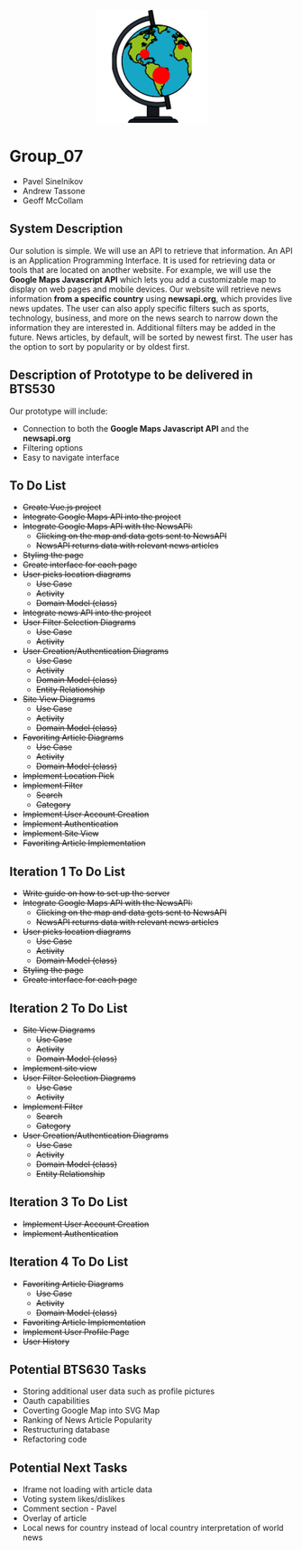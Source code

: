 <p align="center">
    <img width="200" height="200" src="./client/src/assets/logo.png">
</p>


# Group_07

- Pavel Sinelnikov
- Andrew Tassone
- Geoff McCollam

## System Description
    
Our solution is simple. We will use an API to retrieve that information. An API is an Application Programming Interface. It is used for retrieving data or tools that are located on another website. For example, we will use the **Google Maps Javascript API** which lets you add a customizable map to display on web pages and mobile devices. Our website will retrieve news information **from a specific country** using **newsapi.org**, which provides live news updates. The user can also apply specific filters such as sports, technology, business, and more on the news search to narrow down the information they are interested in. Additional filters may be added in the future. News articles, by default, will be sorted by newest first. The user has the option to sort by popularity or by oldest first.

## Description of Prototype to be delivered in BTS530

Our prototype will include:

- Connection to both the **Google Maps Javascript API** and the **newsapi.org**
- Filtering options
- Easy to navigate interface

## To Do List

- ~~Create Vue.js project~~
- ~~Integrate Google Maps API into the project~~
- ~~Integrate Google Maps API with the NewsAPI:~~
  - ~~Clicking on the map and data gets sent to NewsAPI~~
  - ~~NewsAPI returns data with relevant news articles~~
- ~~Styling the page~~
- ~~Create interface for each page~~
- ~~User picks location diagrams~~
  - ~~Use Case~~
  - ~~Activity~~
  - ~~Domain Model (class)~~
- ~~Integrate news API into the project~~
- ~~User Filter Selection Diagrams~~
  - ~~Use Case~~
  - ~~Activity~~
- ~~User Creation/Authentication Diagrams~~
  - ~~Use Case~~
  - ~~Activity~~
  - ~~Domain Model (class)~~
  - ~~Entity Relationship~~
- ~~Site View Diagrams~~
  - ~~Use Case~~
  - ~~Activity~~
  - ~~Domain Model (class)~~
- ~~Favoriting Article Diagrams~~
  - ~~Use Case~~
  - ~~Activity~~
  - ~~Domain Model (class)~~
- ~~Implement Location Pick~~
- ~~Implement Filter~~
  - ~~Search~~
  - ~~Category~~
- ~~Implement User Account Creation~~
- ~~Implement Authentication~~
- ~~Implement Site View~~
- ~~Favoriting Article Implementation~~

## Iteration 1 To Do List

- ~~Write guide on how to set up the server~~
- ~~Integrate Google Maps API with the NewsAPI:~~
  - ~~Clicking on the map and data gets sent to NewsAPI~~
  - ~~NewsAPI returns data with relevant news articles~~
- ~~User picks location diagrams~~
  - ~~Use Case~~
  - ~~Activity~~
  - ~~Domain Model (class)~~
- ~~Styling the page~~
- ~~Create interface for each page~~

## Iteration 2 To Do List

- ~~Site View Diagrams~~
  - ~~Use Case~~
  - ~~Activity~~
  - ~~Domain Model (class)~~
- ~~Implement site view~~
- ~~User Filter Selection Diagrams~~
  - ~~Use Case~~
  - ~~Activity~~
- ~~Implement Filter~~
  - ~~Search~~
  - ~~Category~~
- ~~User Creation/Authentication Diagrams~~
  - ~~Use Case~~
  - ~~Activity~~
  - ~~Domain Model (class)~~
  - ~~Entity Relationship~~

## Iteration 3 To Do List

- ~~Implement User Account Creation~~
- ~~Implement Authentication~~

## Iteration 4 To Do List

- ~~Favoriting Article Diagrams~~
  - ~~Use Case~~
  - ~~Activity~~
  - ~~Domain Model (class)~~
- ~~Favoriting Article Implementation~~
- ~~Implement User Profile Page~~
- ~~User History~~

## Potential BTS630 Tasks

- Storing additional user data such as profile pictures
- Oauth capabilities
- Coverting Google Map into SVG Map
- Ranking of News Article Popularity
- Restructuring database
- Refactoring code

## Potential Next Tasks

- Iframe not loading with article data
- Voting system likes/dislikes
- Comment section - Pavel
- Overlay of article
- Local news for country instead of local country interpretation of world news



